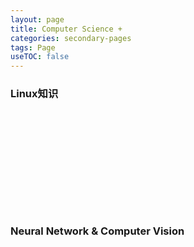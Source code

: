```yaml
---
layout: page
title: Computer Science +
categories: secondary-pages
tags: Page
useTOC: false
---
```

<div class="horizontal-flex-box">
    <div class="flex-page-card" onclick="window.location.href='{{ site.baseurl }}/2021/06/13/Linux-index.html'">
        <h3>Linux知识</h3>
        <div style="background: url('../../../../assets/Linux.svg') no-repeat right bottom; height: 10rem; background-size: contain;"/>
    </div>
    <div class="flex-page-card" onclick="window.location.href='{{ site.baseurl }}/2021/06/14/Neural-Network.html'">
        <h3>Neural Network & Computer Vision</h3>
        <div style="background: url('../../../../assets/neural_network.svg') no-repeat right bottom; height: 10rem; background-size: contain;"/>
    </div>
</div>